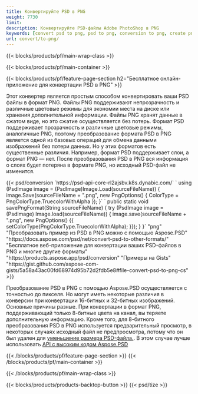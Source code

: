 ```yaml
---
title: Конвертируйте PSD в PNG
weight: 7730
limit: 
description: Конвертируйте PSD-файлы Adobe PhotoShop в PNG
keywords: [convert psd to png, psd to png, conversion to png, create png from psd, print psd as png]
url: convert/to-png/
---
```


{{< blocks/products/pf/main-wrap-class >}}

{{< blocks/products/pf/main-container >}}

{{< blocks/products/pf/feature-page-section h2="Бесплатное онлайн-приложение для конвертации PSD в PNG" >}}
<p>Этот конвертер является простым способом конвертировать ваши PSD файлы в формат PNG. Файлы PNG поддерживают непрозрачность и различные цветовые режимы для экономии места на диске или хранения дополнительной информации. Файлы PNG хранят данные в сжатом виде, но это сжатие осуществляется без потерь. Формат PSD поддерживает прозрачность и различные цветовые режимы, аналогичные PNG, поэтому преобразование формата PSD в PNG является одной из базовых операций для обмена данными изображений без потери данных. Но у этих форматов есть существенные различия. Например, формат PSD поддерживает слои, а формат PNG — нет. После преобразования PSD в PNG вся информация о слоях будет потеряна в формате PNG, но исходный PSD-файл не изменится.</p>
{{< psd/conversion `https://psd-api-core-rl2ajsbv.k8s.dynabic.com/` 
`    using (PsdImage image = (PsdImage)Image.Load(sourceFileName))
    {
        image.Save(sourceFileName + ".png",  new PngOptions() {  ColorType = PngColorType.TruecolorWithAlpha });
    }` 
	`    public static void savePngFormat(String sourceFileName) {
        try (PsdImage image = (PsdImage) Image.load(sourceFileName)) {
            image.save(sourceFileName + ".png", new PngOptions() {{
                setColorType(PngColorType.TruecolorWithAlpha);
            }});
        }
    }` 
	"png" "Преобразовать пример из PSD в PNG можно с помощью Aspose.PSD"  "https://docs.aspose.com/psd/net/convert-psd-to-other-formats/" "Бесплатное веб-приложение для конвертации ваших PSD-файлов в PNG и многие другие форматы" "https://products.aspose.app/psd/conversion" "Примеры на Gists" "https://gist.github.com/aspose-com-gists/5a58a43ac00fd68974d95b72d2fdb5e8#file-convert-psd-to-png-cs" >}}
<p>Преобразование PSD в PNG с помощью Aspose.PSD осуществляется с точностью до пикселя. Но могут иметь некоторые различия в конверсии при конвертации 16-битных и 32-битных изображений. Основные причины разные. При конвертации в формат PNG, поддерживающий только 8-битные цвета на канал, вы теряете дополнительную информацию. Кроме того, для 8-битного преобразования PSD в PNG используется предварительный просмотр, в некоторых случаях исходный файл не предпросмотра, потому что он был удален для <a href="/psd/reduce-size">уменьшение размера PSD-файла.</a>. В этом случае лучше использовать <a href="/psd">API с высоким кодом Aspose.PSD</a></p>
{{< /blocks/products/pf/feature-page-section >}}
{{< /blocks/products/pf/main-container >}}


{{< /blocks/products/pf/main-wrap-class >}}

{{< blocks/products/products-backtop-button >}}
{{< psd/tize >}}
